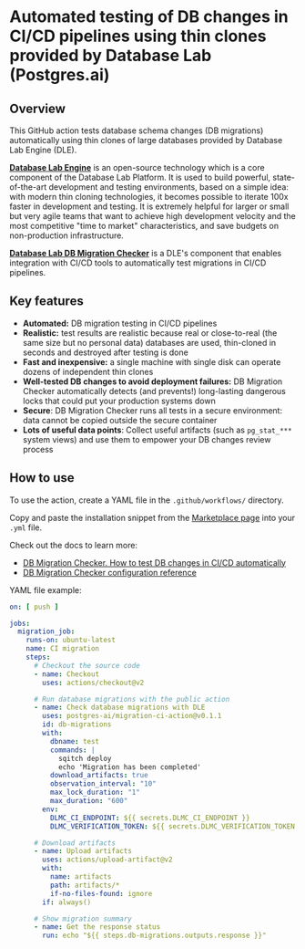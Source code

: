 # Automated testing of DB changes in CI/CD pipelines using thin clones provided by Database Lab (Postgres.ai)



## Overview
This GitHub action tests database schema changes (DB migrations) automatically using thin clones of large databases provided by Database Lab Engine (DLE).

[**Database Lab Engine**](https://postgres.ai/docs/database-lab) is an open-source technology which is a core component of the Database Lab Platform. It is used to build powerful, state-of-the-art development and testing environments, based on a simple idea: with modern thin cloning technologies, it becomes possible to iterate 100x faster in development and testing. It is extremely helpful for larger or small but very agile teams that want to achieve high development velocity and the most competitive "time to market" characteristics, and save budgets on non-production infrastructure.

[**Database Lab DB Migration Checker**](https://postgres.ai/docs/db-migration-checker) is a DLE's component that enables integration with CI/CD tools to automatically test migrations in CI/CD pipelines.

## Key features
- **Automated:** DB migration testing in CI/CD pipelines
- **Realistic:** test results are realistic because real or close-to-real (the same size but no personal data) databases are used, thin-cloned in seconds and destroyed after testing is done
- **Fast and inexpensive:** a single machine with single disk can operate dozens of independent thin clones
- **Well-tested DB changes to avoid deployment failures:** DB Migration Checker automatically detects (and prevents!) long-lasting dangerous locks that could put your production systems down
- **Secure**: DB Migration Checker runs all tests in a secure environment: data cannot be copied outside the secure container
- **Lots of useful data points**: Collect useful artifacts (such as `pg_stat_***` system views) and use them to empower your DB changes review process

## How to use
To use the action, create a YAML file in the `.github/workflows/` directory.

Copy and paste the installation snippet from the [Marketplace page](https://github.com/marketplace/actions/database-lab-migration-checker) into your `.yml` file.

Check out the docs to learn more:
- [DB Migration Checker. How to test DB changes in CI/CD automatically](https://postgres.ai/docs/db-migration-checker)
- [DB Migration Checker configuration reference](https://postgres.ai/docs/reference-guides/db-migration-checker-configuration-reference)

YAML file example:
```yaml
on: [ push ]

jobs:
  migration_job:
    runs-on: ubuntu-latest
    name: CI migration
    steps:
      # Checkout the source code
      - name: Checkout
        uses: actions/checkout@v2

      # Run database migrations with the public action
      - name: Check database migrations with DLE
        uses: postgres-ai/migration-ci-action@v0.1.1
        id: db-migrations
        with:
          dbname: test
          commands: |
            sqitch deploy
            echo 'Migration has been completed'
          download_artifacts: true
          observation_interval: "10"
          max_lock_duration: "1"
          max_duration: "600"
        env:
          DLMC_CI_ENDPOINT: ${{ secrets.DLMC_CI_ENDPOINT }}
          DLMC_VERIFICATION_TOKEN: ${{ secrets.DLMC_VERIFICATION_TOKEN }}

      # Download artifacts
      - name: Upload artifacts
        uses: actions/upload-artifact@v2
        with:
          name: artifacts
          path: artifacts/*
          if-no-files-found: ignore
        if: always()

      # Show migration summary
      - name: Get the response status
        run: echo "${{ steps.db-migrations.outputs.response }}"
```
